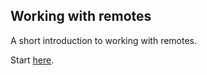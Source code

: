 ## Working with remotes

A short introduction to working with remotes.

Start [here](parts/preface.md).
